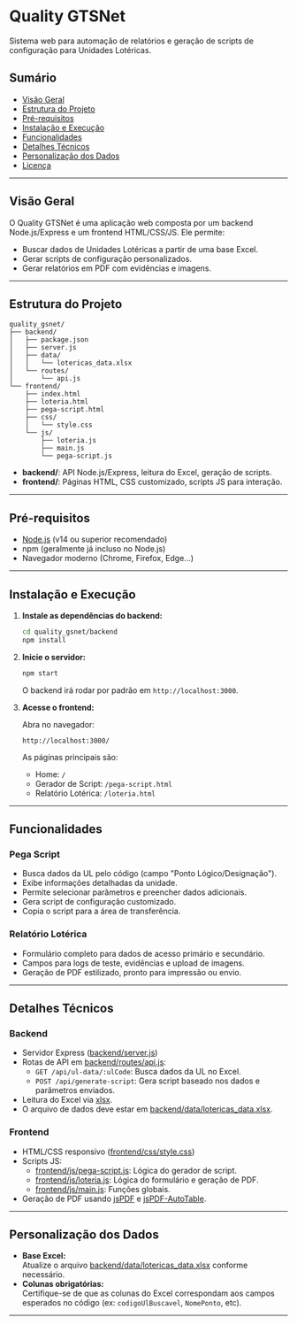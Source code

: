 # Quality GTSNet

Sistema web para automação de relatórios e geração de scripts de configuração para Unidades Lotéricas.

## Sumário

- [Visão Geral](#visão-geral)
- [Estrutura do Projeto](#estrutura-do-projeto)
- [Pré-requisitos](#pré-requisitos)
- [Instalação e Execução](#instalação-e-execução)
- [Funcionalidades](#funcionalidades)
- [Detalhes Técnicos](#detalhes-técnicos)
- [Personalização dos Dados](#personalização-dos-dados)
- [Licença](#licença)

---

## Visão Geral

O Quality GTSNet é uma aplicação web composta por um backend Node.js/Express e um frontend HTML/CSS/JS. Ele permite:

- Buscar dados de Unidades Lotéricas a partir de uma base Excel.
- Gerar scripts de configuração personalizados.
- Gerar relatórios em PDF com evidências e imagens.

---

## Estrutura do Projeto

```
quality_gsnet/
├── backend/
│   ├── package.json
│   ├── server.js
│   ├── data/
│   │   └── lotericas_data.xlsx
│   └── routes/
│       └── api.js
└── frontend/
    ├── index.html
    ├── loteria.html
    ├── pega-script.html
    ├── css/
    │   └── style.css
    └── js/
        ├── loteria.js
        ├── main.js
        └── pega-script.js
```

- **backend/**: API Node.js/Express, leitura do Excel, geração de scripts.
- **frontend/**: Páginas HTML, CSS customizado, scripts JS para interação.

---

## Pré-requisitos

- [Node.js](https://nodejs.org/) (v14 ou superior recomendado)
- npm (geralmente já incluso no Node.js)
- Navegador moderno (Chrome, Firefox, Edge...)

---

## Instalação e Execução

1. **Instale as dependências do backend:**

   ```sh
   cd quality_gsnet/backend
   npm install
   ```

2. **Inicie o servidor:**

   ```sh
   npm start
   ```

   O backend irá rodar por padrão em `http://localhost:3000`.

3. **Acesse o frontend:**

   Abra no navegador:

   ```
   http://localhost:3000/
   ```

   As páginas principais são:
   - Home: `/`
   - Gerador de Script: `/pega-script.html`
   - Relatório Lotérica: `/loteria.html`

---

## Funcionalidades

### Pega Script

- Busca dados da UL pelo código (campo "Ponto Lógico/Designação").
- Exibe informações detalhadas da unidade.
- Permite selecionar parâmetros e preencher dados adicionais.
- Gera script de configuração customizado.
- Copia o script para a área de transferência.

### Relatório Lotérica

- Formulário completo para dados de acesso primário e secundário.
- Campos para logs de teste, evidências e upload de imagens.
- Geração de PDF estilizado, pronto para impressão ou envio.

---

## Detalhes Técnicos

### Backend

- Servidor Express ([backend/server.js](backend/server.js))
- Rotas de API em [backend/routes/api.js](backend/routes/api.js):
  - `GET /api/ul-data/:ulCode`: Busca dados da UL no Excel.
  - `POST /api/generate-script`: Gera script baseado nos dados e parâmetros enviados.
- Leitura do Excel via [xlsx](https://www.npmjs.com/package/xlsx).
- O arquivo de dados deve estar em [backend/data/lotericas_data.xlsx](backend/data/lotericas_data.xlsx).

### Frontend

- HTML/CSS responsivo ([frontend/css/style.css](frontend/css/style.css))
- Scripts JS:
  - [frontend/js/pega-script.js](frontend/js/pega-script.js): Lógica do gerador de script.
  - [frontend/js/loteria.js](frontend/js/loteria.js): Lógica do formulário e geração de PDF.
  - [frontend/js/main.js](frontend/js/main.js): Funções globais.
- Geração de PDF usando [jsPDF](https://github.com/parallax/jsPDF) e [jsPDF-AutoTable](https://github.com/simonbengtsson/jsPDF-AutoTable).

---

## Personalização dos Dados

- **Base Excel:**  
  Atualize o arquivo [backend/data/lotericas_data.xlsx](backend/data/lotericas_data.xlsx) conforme necessário.
- **Colunas obrigatórias:**  
  Certifique-se de que as colunas do Excel correspondam aos campos esperados no código (ex: `codigoUlBuscavel`, `NomePonto`, etc).

---

